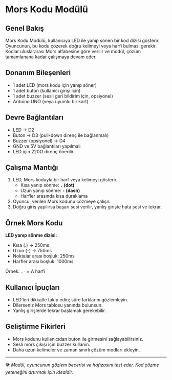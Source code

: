 # Mors Kodu Modülü

## Genel Bakış

Mors Kodu Modülü, kullanıcıya LED ile yanıp sönen bir kod dizisi gösterir.  
Oyuncunun, bu kodu çözerek doğru kelimeyi veya harfi bulması gerekir.  
Kodlar uluslararası Mors alfabesine göre verilir ve modül, çözüm tamamlanana kadar çalışmaya devam eder.

## Donanım Bileşenleri

- 1 adet LED (mors kodu için yanıp söner)
- 1 adet buton (kullanıcı girişi için)
- 1 adet buzzer (sesli geri bildirim için, opsiyonel)
- Arduino UNO (veya uyumlu bir kart)

## Devre Bağlantıları

- LED → D2  
- Buton → D3 (pull-down direnç ile bağlanmalı)  
- Buzzer (opsiyonel) → D4  
- GND ve 5V bağlantıları yapılmalı  
- LED için 220Ω direnç önerilir

## Çalışma Mantığı

1. LED, Mors koduyla bir harf veya kelimeyi gösterir.  
   - Kısa yanıp sönme: **`.` (dot)**  
   - Uzun yanıp sönme: **`-` (dash)**  
   - Harfler arasında kısa duraklama  
2. Oyuncu, verilen Mors kodunu çözmeye çalışır.  
3. Doğru giriş yapılırsa başarı sesi verilir, yanlış girişte hata sesi ve tekrar.

## Örnek Mors Kodu

**LED yanıp sönme dizisi:**

- Kısa (.) → 250ms
- Uzun (-) → 750ms
- Noktalar arası boşluk: 250ms
- Harfler arası boşluk: 1000ms

Örnek: `.-` = A harfi

## Kullanıcı İpuçları

- LED’leri dikkatle takip edin; süre farklarını gözlemleyin.  
- Dilerseniz Mors tablosu yanında bulunsun.  
- Yanlış girişlerde tekrar başlamak gerekebilir.

## Geliştirme Fikirleri

- Mors kodunu kullanıcıdan buton ile girmesini sağlayabilirsiniz.  
- Sesli mors çıkışı için buzzer kullanın.  
- Daha uzun kelimeler ve zaman sınırlı çözüm modları ekleyin.

---

🛠️ *Modül, oyuncunun gözlem becerisi ve hafızasını test eder. Kod çözme yeteneğini artırmak için idealdir.*

